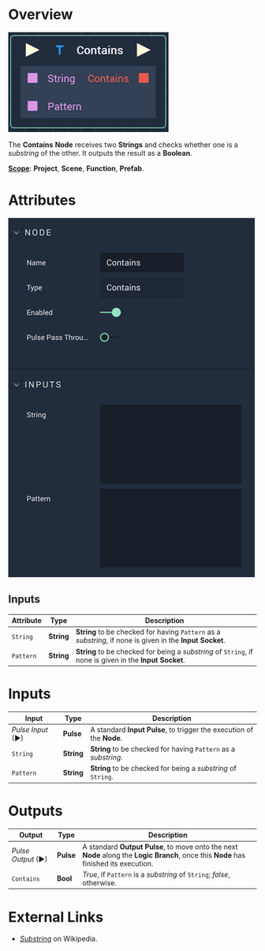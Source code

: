 # Overview

![The Contains Node.](../../.gitbook/assets/containsnode.png)

The **Contains** **Node** receives two **Strings** and checks whether one is a *substring* of the other. It outputs the result as a **Boolean**.

[**Scope**](../overview.md#scopes): **Project**, **Scene**, **Function**, **Prefab**.

# Attributes

![The Contains Node Attributes.](../../.gitbook/assets/containsattributes.png)

## Inputs

|Attribute|Type|Description|
|---|---|---|
| `String` | **String** | **String** to be checked for having `Pattern` as a *substring*, if none is given in the **Input Socket**.|
| `Pattern` | **String** | **String** to be checked for being a *substring* of `String`, if none is given in the **Input Socket**. |


# Inputs

|Input|Type|Description|
|---|---|---|
|*Pulse Input* (►)|**Pulse**|A standard **Input Pulse**, to trigger the execution of the **Node**.|
| `String` | **String** | **String** to be checked for having `Pattern` as a *substring*.|
| `Pattern` | **String** | **String** to be checked for being a *substring* of `String`. |

# Outputs

|Output|Type|Description|
|---|---|---|
|*Pulse Output* (►)|**Pulse**|A standard **Output Pulse**, to move onto the next **Node** along the **Logic Branch**, once this **Node** has finished its execution.|
| `Contains` | **Bool** | *True*, if `Pattern` is a *substring* of `String`; *false*, otherwise. |



# External Links

* [*Substring*](https://en.wikipedia.org/wiki/Substring) on Wikipedia.

